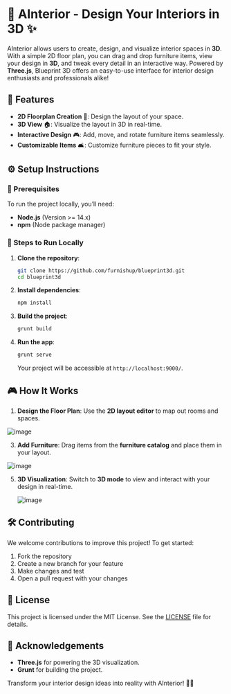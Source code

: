 # 🏡 AInterior - Design Your Interiors in 3D ✨

AInterior allows users to create, design, and visualize interior spaces in **3D**. With a simple 2D floor plan, you can drag and drop furniture items, view your design in **3D**, and tweak every detail in an interactive way. Powered by **Three.js**, Blueprint 3D offers an easy-to-use interface for interior design enthusiasts and professionals alike!

## 🌟 Features
- **2D Floorplan Creation** 📝: Design the layout of your space.
- **3D View** 🏠: Visualize the layout in 3D in real-time.
- **Interactive Design** 🎮: Add, move, and rotate furniture items seamlessly.
- **Customizable Items** 🛋️: Customize furniture pieces to fit your style.

## ⚙️ Setup Instructions

### 🔧 Prerequisites
To run the project locally, you’ll need:
- **Node.js** (Version >= 14.x)
- **npm** (Node package manager)

### 🚀 Steps to Run Locally

1. **Clone the repository**:
   ```bash
   git clone https://github.com/furnishup/blueprint3d.git
   cd blueprint3d
   ```

2. **Install dependencies**:
   ```bash
   npm install
   ```

3. **Build the project**:
   ```bash
   grunt build
   ```

4. **Run the app**:
   ```bash
   grunt serve
   ```
   Your project will be accessible at `http://localhost:9000/`.

## 🎮 How It Works

1. **Design the Floor Plan**: Use the **2D layout editor** to map out rooms and spaces.

  ![image](https://github.com/user-attachments/assets/feddada5-6d6d-4c9c-b529-44553f9d096f)

3. **Add Furniture**: Drag items from the **furniture catalog** and place them in your layout.

  ![image](https://github.com/user-attachments/assets/c44e76cd-2176-4eeb-9d03-f3ac689ae850)

5. **3D Visualization**: Switch to **3D mode** to view and interact with your design in real-time.

   ![image](https://github.com/user-attachments/assets/15e51fd1-0270-4bc9-88d8-f33dc1adc0f9)


## 🛠️ Contributing
We welcome contributions to improve this project! To get started:
1. Fork the repository
2. Create a new branch for your feature
3. Make changes and test
4. Open a pull request with your changes

## 📝 License
This project is licensed under the MIT License. See the [LICENSE](LICENSE) file for details.

## 🚀 Acknowledgements
- **Three.js** for powering the 3D visualization.
- **Grunt** for building the project.

Transform your interior design ideas into reality with AInterior! 🏡✨
